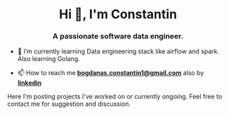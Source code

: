 <h1 align="center">Hi 👋, I'm Constantin</h1>
<h3 align="center">A passionate software data engineer.</h3>

- 🌱 I’m currently learning Data engineering stack like airflow and spark. Also learning Golang.

- 📫 How to reach me **bogdanas.constantin1@gmail.com** also by [**linkedin**](https://www.linkedin.com/in/constantin-bogdanas-3581221b3/)

Here I'm posting projects I've worked on or currently ongoing. Feel free to contact me for suggestion and discussion.
